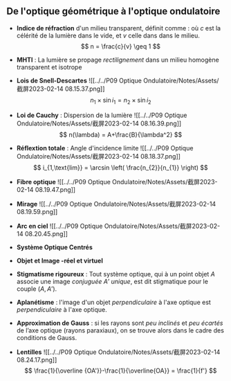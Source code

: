 ## De l'optique géométrique à l'optique ondulatoire
- **Indice de réfraction** d'un milieu transparent, définit comme : où $c$ est la célérité de la lumière dans le vide, et $v$ celle dans dans le milieu. 
$$
n = \frac{c}{v} \geq 1
$$

- **MHTI** : La lumière se propage *rectilignement* dans un milieu homogène transparent et isotrope

- **Lois de Snell-Descartes** ![[../../P09 Optique Ondulatoire/Notes/Assets/截屏2023-02-14 08.15.37.png]]
$$
n_{1} \times \sin i_{1} = n_{2}\times \sin i_{2}
$$

- **Loi de Cauchy** : Dispersion de la lumière ![[../../P09 Optique Ondulatoire/Notes/Assets/截屏2023-02-14 08.16.39.png]]
$$
n(\lambda) = A+\frac{B}{\lambda^2}
$$

- **Réflextion totale** : Angle d'incidence limite ![[../../P09 Optique Ondulatoire/Notes/Assets/截屏2023-02-14 08.18.37.png]]
$$
i_{1,\text{lim}} = \arcsin \left( \frac{n_{2}}{n_{1}} \right)
$$

- **Fibre optique** ![[../../P09 Optique Ondulatoire/Notes/Assets/截屏2023-02-14 08.19.47.png]]
- **Mirage** ![[../../P09 Optique Ondulatoire/Notes/Assets/截屏2023-02-14 08.19.59.png]]
- **Arc en ciel** ![[../../P09 Optique Ondulatoire/Notes/Assets/截屏2023-02-14 08.20.45.png]]
- **Système Optique Centrés**
- **Objet et Image -réel et virtuel**
- **Stigmatisme rigoureux** : Tout système optique, qui à un point objet $A$ associe une image *conjuguée* $A’$ *unique*, est dit stigmatique pour le couple $(A,A’)$.
- **Aplanétisme** : l'image d'un objet *perpendiculaire* à l'axe optique est *perpendiculaire* à l'axe optique.
- **Approximation de Gauss** : si les rayons sont *peu inclinés* et *peu écartés* de l’axe optique (rayons paraxiaux), on se trouve alors dans le cadre des conditions de Gauss.
- **Lentilles** ![[../../P09 Optique Ondulatoire/Notes/Assets/截屏2023-02-14 08.24.17.png]]
$$
\frac{1}{\overline {OA'}}-\frac{1}{\overline{OA}} = \frac{1}{f'}
$$

